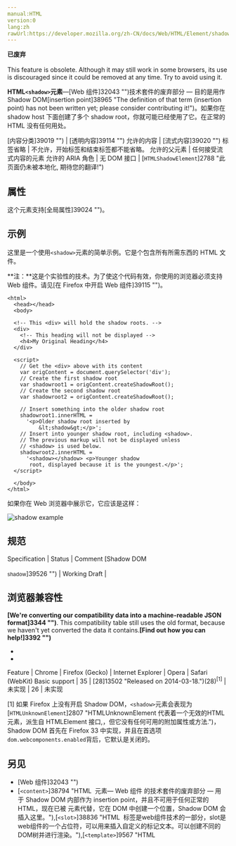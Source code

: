 ```yaml
---
manual:HTML
version:0
lang:zh
rawUrl:https://developer.mozilla.org/zh-CN/docs/Web/HTML/Element/shadow
---
```






**已废弃**<br></br>This feature is obsolete. Although it may still work in some browsers, its use is discouraged since it could be removed at any time. Try to avoid using it.




**HTML`<shadow>`元素**—[Web 组件]32043 "")技术套件的废弃部分 — 目的是用作 Shadow DOM[insertion point]38965 "The definition of that term (insertion point) has not been written yet; please consider contributing it!")。如果你在 shadow host 下面创建了多个 shadow root，你就可能已经使用了它。在正常的 HTML 没有任何用处。


[内容分类]39019 "") | [透明内容]39114 "") 
允许的内容 | [流式内容]39020 "") 
标签省略 | 不允许，开始标签和结束标签都不能省略。 
允许的父元素 | 任何接受流式内容的元素 
允许的 ARIA 角色 | 无 
DOM 接口 | [`HTMLShadowElement`]2788 "此页面仍未被本地化, 期待您的翻译!") 


## 属性<a name="属性"></a>


这个元素支持[全局属性]39024 "")。


## 示例<a name="示例"></a>


这里是一个使用`<shadow>`元素的简单示例。它是个包含所有所需东西的 HTML 文件。



**注：**这是个实验性的技术。为了使这个代码有效，你使用的浏览器必须支持 Web 组件。请见[在 Firefox 中开启 Web 组件]39115 "")。



```
<html>
  <head></head>
  <body>

  <!-- This <div> will hold the shadow roots. -->
  <div>
    <!-- This heading will not be displayed -->
    <h4>My Original Heading</h4>
  </div>

  <script>
    // Get the <div> above with its content
    var origContent = document.querySelector('div');
    // Create the first shadow root
    var shadowroot1 = origContent.createShadowRoot();
    // Create the second shadow root
    var shadowroot2 = origContent.createShadowRoot();

    // Insert something into the older shadow root
    shadowroot1.innerHTML =
      '<p>Older shadow root inserted by
          &lt;shadow&gt;</p>';
    // Insert into younger shadow root, including <shadow>.
    // The previous markup will not be displayed unless
    // <shadow> is used below.
    shadowroot2.innerHTML =
      '<shadow></shadow> <p>Younger shadow
       root, displayed because it is the youngest.</p>';
  </script>

  </body>
</html>
```


如果你在 Web 浏览器中展示它，它应该是这样：



![shadow example](%39525.png "")


## 规范<a name="规范"></a>

Specification | Status | Comment 
[Shadow DOM<br></br><small>shadow</small>]39526 "") | Working Draft |  


## 浏览器兼容性<a name="浏览器兼容性"></a>


**[We&#39;re converting our compatibility data into a machine-readable JSON format]3344 "")**. This compatibility table still uses the old format, because we haven&#39;t yet converted the data it contains.**[Find out how you can help!]3392 "")**


* 
* 

Feature | Chrome | Firefox (Gecko) | Internet Explorer | Opera | Safari (WebKit) 
Basic support | 35 | [28]13502 "Released on 2014-03-18.")(28)<sup>[1]</sup> | 未实现 | 26 | 未实现 





[1] 如果 Firefox 上没有开启 Shadow DOM，`<shadow>`元素会表现为[`HTMLUnknownElement`]2807 "HTMLUnknownElement 代表着一个无效的HTML元素，派生自 HTMLElement 接口,，但它没有任何可用的附加属性或方法.")，Shadow DOM 首先在 Firefox 33 中实现，并且在首选项`dom.webcomponents.enabled`背后，它默认是关闭的。


## 另见<a name="另见"></a>

* [Web 组件]32043 "")
* [`<content>`]38794 "HTML <content> 元素— Web 组件 的技术套件的废弃部分 — 用于 Shadow DOM 内部作为 insertion point，并且不可用于任何正常的 HTML，现在已被 <slot> 元素代替，它在 DOM 中创建一个位置，Shadow DOM 会插入这里。"),[`<slot>`]38836 "HTML <slot> 标签是web组件技术的一部分，slot是web组件的一个占位符，可以用来插入自定义的标记文本。可以创建不同的DOM树并进行渲染。"),[`<template>`]9567 "HTML <template> 元素 是一种用于保存客户端内容的机制，该内容在页面加载时不被渲染，但可以在运行时使用JavaScript进行实例化。"),[`<element>`]38802 "元素被定义在最新的 HTML DOM 元素中。")



